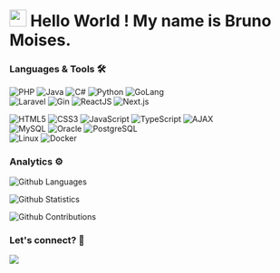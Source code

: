 <h1><img src="https://emojis.slackmojis.com/emojis/images/1531849430/4246/blob-sunglasses.gif?1531849430" width="30"/> Hello World ! My name is Bruno Moises. </h1> 

### Languages & Tools 🛠  
![PHP](https://img.shields.io/badge/-PHP-05122A?style=flat&color=green)&nbsp;![Java](https://img.shields.io/badge/-Java-05122A?style=flat&color=green)&nbsp;![C#](https://img.shields.io/badge/-CSharp-05122A?style=flat&color=green)&nbsp;![Python](https://img.shields.io/badge/-Python-05122A?style=flat&color=green)&nbsp;![GoLang](https://img.shields.io/badge/-GoLang-05122A?style=flat&color=green)&nbsp;  
![Laravel](https://img.shields.io/badge/-Laravel-05122A?style=flat&color=orange)&nbsp;![Gin](https://img.shields.io/badge/-Gin-05122A?style=flat&color=orange)&nbsp;![ReactJS](https://img.shields.io/badge/-ReactJS-05122A?style=flat&color=orange)&nbsp;![Next.js](https://img.shields.io/badge/-Next.js-05122A?style=flat&color=orange)&nbsp;

![HTML5](https://img.shields.io/badge/-HTML5-05122A?style=flat&color=gray)&nbsp;![CSS3](https://img.shields.io/badge/-CSS3-05122A?style=flat&color=gray)&nbsp;![JavaScript](https://img.shields.io/badge/-JavaScript-05122A?style=flat&color=gray)&nbsp;![TypeScript](https://img.shields.io/badge/-TypeScript-05122A?style=flat&color=gray)&nbsp;![AJAX](https://img.shields.io/badge/-AJAX-05122A?style=flat&color=gray)&nbsp;  
![MySQL](https://img.shields.io/badge/-MySQL-05122A?style=flat&color=blue)&nbsp;![Oracle](https://img.shields.io/badge/-Oracle-05122A?style=flat&color=blue)&nbsp;![PostgreSQL](https://img.shields.io/badge/-PostgreSQL-05122A?style=flat&color=blue)&nbsp;  
![Linux](https://img.shields.io/badge/-Linux-05122A?style=flat&color=red)&nbsp;![Docker](https://img.shields.io/badge/-Docker-05122A?style=flat&color=red)&nbsp;


### Analytics ⚙️

![Github Languages](https://github-readme-stats-git-masterrstaa-rickstaa.vercel.app/api/top-langs/?username=BrunoMoises&email=bruno_moises_stz@hotmail.com&layout=compact&count_private=true&theme=tokyonight)

![Github Statistics](https://github-readme-stats-git-masterrstaa-rickstaa.vercel.app/api/?username=BrunoMoises&email=bruno_moises_stz@hotmail.com&count_private=true&show_icons=true&theme=tokyonight)

![Github Contributions](https://github-readme-streak-stats.herokuapp.com/?user=BrunoMoises&email=bruno_moises_stz@hotmail.com&theme=tokyonight)

### Let's connect? 🤝

<p align="left">

<a href="https://www.linkedin.com/in/brunomoises"><img src="https://img.shields.io/badge/-LinkedIn-0077B5?style=flat&logo=Linkedin&logoColor=white"/></a>

</p>

